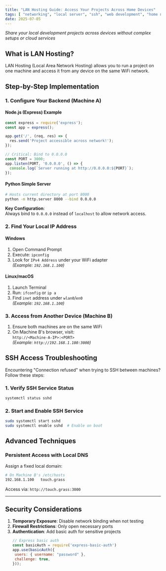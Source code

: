 ```yaml
---
title: "LAN Hosting Guide: Access Your Projects Across Home Devices"
tags: [ "networking", "local server", "ssh", "web development", "home networking"]
date: 2025-07-05
---
```


*Share your local development projects across devices without complex setups or cloud services*


## **What is LAN Hosting?**
LAN Hosting (Local Area Network Hosting) allows you to run a project on one machine and access it from any device on the same WiFi network. 

## **Step-by-Step Implementation**

### 1. Configure Your Backend (Machine A)
#### **Node.js (Express) Example**
```javascript
const express = require('express');
const app = express();

app.get('/', (req, res) => {
  res.send('Project accessible across network!');
});

// Critical: Bind to 0.0.0.0
const PORT = 3000;
app.listen(PORT, '0.0.0.0', () => {
  console.log(`Server running at http://0.0.0.0:${PORT}`);
});
```

#### **Python Simple Server**
```bash
# Hosts current directory at port 8000
python -m http.server 8000 --bind 0.0.0.0
```

**Key Configuration**:  
Always bind to `0.0.0.0` instead of `localhost` to allow network access.


### 2. Find Your Local IP Address
#### **Windows**
1. Open Command Prompt
2. Execute: `ipconfig`
3. Look for `IPv4 Address` under your WiFi adapter  
   *(Example: `192.168.1.100`)*

#### **Linux/macOS**
1. Launch Terminal
2. Run: `ifconfig` or `ip a`
3. Find `inet` address under `wlan0`/`en0`  
   *(Example: `192.168.1.100`)*


### 3. Access from Another Device (Machine B)
1. Ensure both machines are on the same WiFi
2. On Machine B's browser, visit:  
   `http://<Machine-A-IP>:<PORT>`  
   *(Example: `http://192.168.1.100:3000`)*


## **SSH Access Troubleshooting**
Encountering "Connection refused" when trying to SSH between machines? Follow these steps:

### 1. Verify SSH Service Status
```bash
systemctl status sshd
```

### 2. Start and Enable SSH Service
```bash
sudo systemctl start sshd
sudo systemctl enable sshd  # Enable on boot
```

## **Advanced Techniques**

### Persistent Access with Local DNS
Assign a fixed local domain:
```bash
# On Machine B's /etc/hosts
192.168.1.100   touch.grass
```
Access via: `http://touch.grass:3000`

---

## **Security Considerations**
1. **Temporary Exposure**: Disable network binding when not testing
2. **Firewall Restrictions**: Only open necessary ports
3. **Authentication**: Add basic auth for sensitive projects
   ```javascript
   // Express basic auth
   const basicAuth = require('express-basic-auth')
   app.use(basicAuth({
    users: { username: "password" },
    challenge: true,
   }));
   ```
